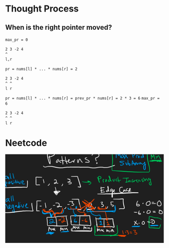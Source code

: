# Thought Process
## When is the right pointer moved?
`max_pr = 0`
```
2 3 -2 4
^
l,r
```
`pr = nums[l] * ... * nums[r] = 2`


```
2 3 -2 4
^ ^
l r
```
`pr = nums[l] * ... * nums[r] = prev_pr * nums[r] = 2 * 3 = 6`
`max_pr = 6`

```
2 3 -2 4
^ ^
l r
```


# Neetcode


![alt text](image.png)